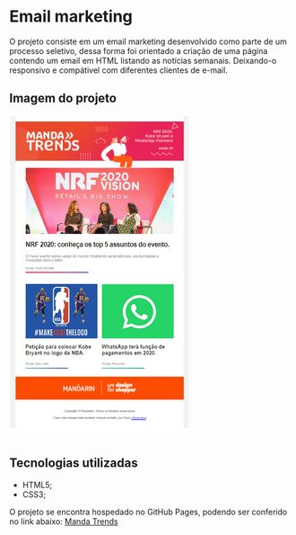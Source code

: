 # Email marketing

O projeto consiste em um email marketing desenvolvido como parte de um processo seletivo,
dessa forma foi orientado a criação de uma página contendo um email em HTML listando as 
notícias semanais. Deixando-o responsivo e compátivel com diferentes clientes de e-mail.

## Imagem do projeto

![](./img/Captura%20de%20tela%202023-08-15%20200300.png)

## Tecnologias utilizadas
- HTML5;
- CSS3;

O projeto se encontra hospedado no GitHub Pages, podendo ser conferido no link abaixo:
[Manda Trends](https://raylanderguimaraes.github.io/manda_trends/)
